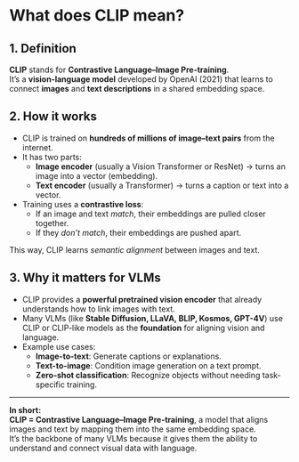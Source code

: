 # What does CLIP mean?

## 1. Definition
**CLIP** stands for **Contrastive Language–Image Pre-training**.  
It’s a **vision-language model** developed by OpenAI (2021) that learns to connect **images** and **text descriptions** in a shared embedding space.  



## 2. How it works
- CLIP is trained on **hundreds of millions of image–text pairs** from the internet.  
- It has two parts:
  - **Image encoder** (usually a Vision Transformer or ResNet) → turns an image into a vector (embedding).  
  - **Text encoder** (usually a Transformer) → turns a caption or text into a vector.  
- Training uses a **contrastive loss**:  
  - If an image and text *match*, their embeddings are pulled closer together.  
  - If they *don’t match*, their embeddings are pushed apart.  

This way, CLIP learns *semantic alignment* between images and text.



## 3. Why it matters for VLMs
- CLIP provides a **powerful pretrained vision encoder** that already understands how to link images with text.  
- Many VLMs (like **Stable Diffusion, LLaVA, BLIP, Kosmos, GPT-4V**) use CLIP or CLIP-like models as the **foundation** for aligning vision and language.  
- Example use cases:  
  - **Image-to-text**: Generate captions or explanations.  
  - **Text-to-image**: Condition image generation on a text prompt.  
  - **Zero-shot classification**: Recognize objects without needing task-specific training.

---

**In short:**  
**CLIP = Contrastive Language–Image Pre-training**, a model that aligns images and text by mapping them into the same embedding space.  
It’s the backbone of many VLMs because it gives them the ability to understand and connect visual data with language.

